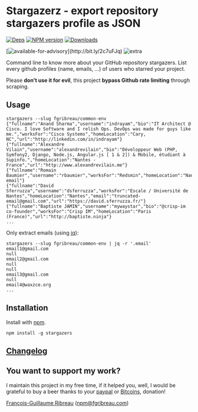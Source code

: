 Stargazer**z** - export repository stargazer**s** profile as JSON
=========================================

<!-- [![Build Status](https://img.shields.io/circleci/project/FGRibreau/stargazerz.svg)](https://circleci.com/gh/FGRibreau/stargazerz/) [![Coverage Status](https://img.shields.io/coveralls/FGRibreau/stargazerz/master.svg)](https://coveralls.io/github/FGRibreau/stargazerz?branch=master)  -->

[![Deps](	https://img.shields.io/david/FGRibreau/stargazerz.svg)](https://david-dm.org/FGRibreau/stargazerz) [![NPM version](https://img.shields.io/npm/v/stargazers.svg)](http://badge.fury.io/js/stargazers) [![Downloads](http://img.shields.io/npm/dm/stargazers.svg)](https://www.npmjs.com/package/stargazers)

[![available-for-advisory](https://img.shields.io/badge/available%20for%20consulting%20advisory-yes-ff69b4.svg?)](http://bit.ly/2c7uFJq) ![extra](https://img.shields.io/badge/actively%20maintained-yes-ff69b4.svg)

Command line to know more about your GitHub repository stargazers. List every github profiles (name, emails, ...) of users who starred your project.

Please **don't use it for evil**, this project **bypass Github rate limiting** through scraping.

## Usage


```shell
stargazers --slug fgribreau/common-env
{"fullname":"Anand Sharma","username":"indrayam","bio":"IT Architect @ Cisco. I love Software and I relish Ops. DevOps was made for guys like me.","worksFor":"Cisco Systems","homeLocation":"Cary, NC","url":"http://linkedin.com/in/indrayam"}
{"fullname":"Alexandre Vilain","username":"alexandrevilain","bio":"Développeur Web (PHP, Symfony2, Django, Node.js, Angular.js [ 1 & 2]) & Mobile, étudiant à Supinfo.","homeLocation":"Nantes - France","url":"http://www.alexandrevilain.me"}
{"fullname":"Romain Baumier","username":"rbaumier","worksFor":"Redsmin","homeLocation":"Nantes/Angers","email":"truncated-email"}
{"fullname":"David Sferruzza","username":"dsferruzza","worksFor":"Escale / Université de Nantes","homeLocation":"Nantes","email":"truncated-email@gmail.com","url":"https://david.sferruzza.fr/"}
{"fullname":"Baptiste JAMIN","username":"mywaystar","bio":"@crisp-im co-founder","worksFor":"Crisp IM","homeLocation":"Paris (France)","url":"http://baptiste.ninja"}
...
```

Only extract emails (using [jq](https://github.com/stedolan/jq/)):

```shell
stargazers --slug fgribreau/common-env | jq -r '.email'
email1@gmail.com
null
email2@gmail.com
null
null
email3@gmail.com
null
email4@waxzce.org
...
```

## Installation

Install with [npm](https://npmjs.org/package/stargazers).

    npm install -g stargazers

## [Changelog](CHANGELOG.md)

## You want to support my work?

I maintain this project in my free time, if it helped you, well, I would be grateful to buy a beer thanks to your [paypal](https://paypal.me/fgribreau) or [Bitcoins](https://www.coinbase.com/fgribreau), donation!

[Francois-Guillaume Ribreau](http://fgribreau.com) (npm@fgribreau.com)
